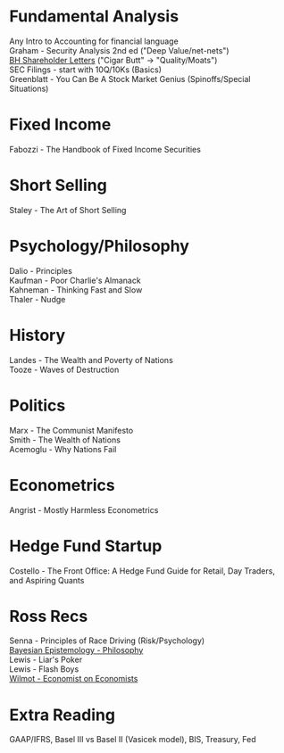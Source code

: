 # Fundamental Analysis
Any Intro to Accounting for financial language <br>
Graham - Security Analysis 2nd ed ("Deep Value/net-nets")<br>
[BH Shareholder Letters](https://www.berkshirehathaway.com/letters/letters.html) ("Cigar Butt" -> "Quality/Moats")<br>
SEC Filings - start with 10Q/10Ks (Basics)<br>
Greenblatt - You Can Be A Stock Market Genius (Spinoffs/Special Situations) <br>

# Fixed Income
Fabozzi - The Handbook of Fixed Income Securities

# Short Selling
Staley - The Art of Short Selling

# Psychology/Philosophy
Dalio - Principles <br>
Kaufman - Poor Charlie's Almanack<br>
Kahneman - Thinking Fast and Slow <br>
Thaler - Nudge<br>

# History
Landes - The Wealth and Poverty of Nations <br>
Tooze - Waves of Destruction

# Politics
Marx - The Communist Manifesto <br>
Smith - The Wealth of Nations<br>
Acemoglu - Why Nations Fail<br>

# Econometrics
Angrist - Mostly Harmless Econometrics

# Hedge Fund Startup
Costello - The Front Office: A Hedge Fund Guide for Retail, Day Traders, and Aspiring Quants

# Ross Recs
Senna - Principles of Race Driving (Risk/Psychology)<br>
[Bayesian Epistemology - Philosophy](https://plato.stanford.edu/entries/epistemology-bayesian/)<br>
Lewis - Liar's Poker <br>
Lewis - Flash Boys <br>
[Wilmot - Economist on Economists](https://youtu.be/YYQXPnbWnaM?si=9PKzu7ORIVn2TEr4)

# Extra Reading
GAAP/IFRS, Basel III vs Basel II (Vasicek model), BIS, Treasury, Fed
